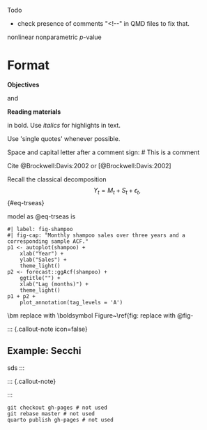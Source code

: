 Todo
- check presence of comments "<!--" in QMD files to fix that.

nonlinear
nonparametric
$p$-value

# Format

**Objectives**

and 

**Reading materials**

in bold. Use *italics* for highlights in text.

Use 'single quotes' whenever possible.

Space and capital letter after a comment sign: # This is a comment

Cite 
@Brockwell:Davis:2002
or 
[@Brockwell:Davis:2002]

Recall the classical decomposition
$$ 
Y_t = M_t + S_t + \epsilon_t,
$${#eq-trseas}

model as @eq-trseas is

```{r}
#| label: fig-shampoo
#| fig-cap: "Monthly shampoo sales over three years and a corresponding sample ACF."
p1 <- autoplot(shampoo) + 
    xlab("Year") + 
    ylab("Sales") + 
    theme_light()
p2 <- forecast::ggAcf(shampoo) + 
    ggtitle("") +
    xlab("Lag (months)") + 
    theme_light()
p1 + p2 +
    plot_annotation(tag_levels = 'A')
```

\bm replace with \boldsymbol 
Figure~\ref{fig: replace with @fig-


::: {.callout-note icon=false}

## Example: Secchi

sds
:::


::: {.callout-note}

:::


```
git checkout gh-pages # not used
git rebase master # not used
quarto publish gh-pages # not used
```
